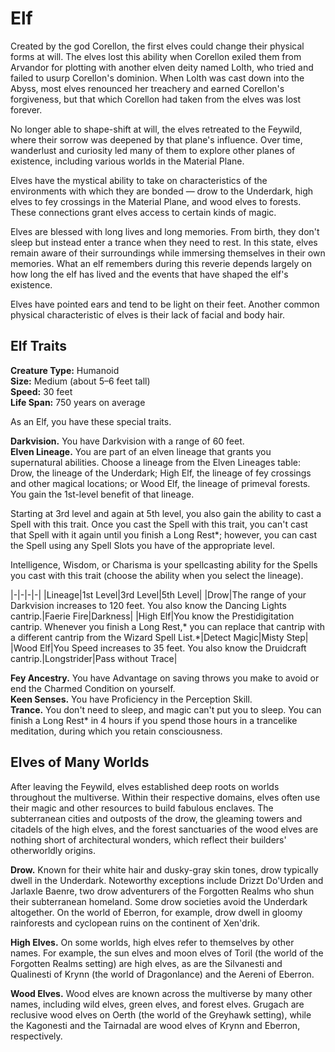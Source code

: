 # Elf

Created by the god Corellon, the first elves could change their physical forms at will.
The elves lost this ability when Corellon exiled them from Arvandor for plotting with another elven deity named Lolth, who tried and failed to usurp Corellon's dominion.
When Lolth was cast down into the Abyss, most elves renounced her treachery and earned Corellon's forgiveness, but that which Corellon had taken from the elves was lost forever.

No longer able to shape-shift at will, the elves retreated to the Feywild, where their sorrow was deepened by that plane's influence.
Over time, wanderlust and curiosity led many of them to explore other planes of existence, including various worlds in the Material Plane.

Elves have the mystical ability to take on characteristics of the environments with which they are bonded — drow to the Underdark, high elves to fey crossings in the Material Plane, and wood elves to forests.
These connections grant elves access to certain kinds of magic.

Elves are blessed with long lives and long memories.
From birth, they don't sleep but instead enter a trance when they need to rest.
In this state, elves remain aware of their surroundings while immersing themselves in their own memories.
What an elf remembers during this reverie depends largely on how long the elf has lived and the events that have shaped the elf's existence.

Elves have pointed ears and tend to be light on their feet.
Another common physical characteristic of elves is their lack of facial and body hair.

## Elf Traits

**Creature Type:** Humanoid  
**Size:** Medium (about 5–6 feet tall)  
**Speed:** 30 feet  
**Life Span:** 750 years on average  

As an Elf, you have these special traits.

**Darkvision.** You have Darkvision with a range of 60 feet.  
**Elven Lineage.** You are part of an elven lineage that grants you supernatural abilities.
Choose a lineage from the Elven Lineages table: Drow, the lineage of the Underdark; High Elf, the lineage of fey crossings and other magical locations; or Wood Elf, the lineage of primeval forests.
You gain the 1st-level benefit of that lineage.

Starting at 3rd level and again at 5th level, you also gain the ability to cast a Spell with this trait.
Once you cast the Spell with this trait, you can't cast that Spell with it again until you finish a Long Rest*; however, you can cast the Spell using any Spell Slots you have of the appropriate level.

Intelligence, Wisdom, or Charisma is your spellcasting ability for the Spells you cast with this trait (choose the ability when you select the lineage).

|-|-|-|-|
|Lineage|1st Level|3rd Level|5th Level|
|Drow|The range of your Darkvision increases to 120 feet. You also know the Dancing Lights cantrip.|Faerie Fire|Darkness|
|High Elf|You know the Prestidigitation cantrip. Whenever you finish a Long Rest,* you can replace that cantrip with a different cantrip from the Wizard Spell List.*|Detect Magic|Misty Step|
|Wood Elf|You Speed increases to 35 feet. You also know the Druidcraft cantrip.|Longstrider|Pass without Trace|

**Fey Ancestry.** You have Advantage on saving throws you make to avoid or end the Charmed Condition on yourself.  
**Keen Senses.** You have Proficiency in the Perception Skill.  
**Trance.** You don't need to sleep, and magic can't put you to sleep. You can finish a Long Rest* in 4 hours if you spend those hours in a trancelike meditation, during which you retain consciousness.  

## Elves of Many Worlds

After leaving the Feywild, elves established deep roots on worlds throughout the multiverse.
Within their respective domains, elves often use their magic and other resources to build fabulous enclaves.
The subterranean cities and outposts of the drow, the gleaming towers and citadels of the high elves, and the forest sanctuaries of the wood elves are nothing short of architectural wonders, which reflect their builders' otherworldly origins.

**Drow.** Known for their white hair and dusky-gray skin tones, drow typically dwell in the Underdark. Noteworthy exceptions include Drizzt Do'Urden and Jarlaxle Baenre, two drow adventurers of the Forgotten Realms who shun their subterranean homeland. Some drow societies avoid the Underdark altogether. On the world of Eberron, for example, drow dwell in gloomy rainforests and cyclopean ruins on the continent of Xen'drik.

**High Elves.** On some worlds, high elves refer to themselves by other names. For example, the sun elves and moon elves of Toril (the world of the Forgotten Realms setting) are high elves, as are the Silvanesti and Qualinesti of Krynn (the world of Dragonlance) and the Aereni of Eberron.

**Wood Elves.** Wood elves are known across the multiverse by many other names, including wild elves, green elves, and forest elves. Grugach are reclusive wood elves on Oerth (the world of the Greyhawk setting), while the Kagonesti and the Tairnadal are wood elves of Krynn and Eberron, respectively.
